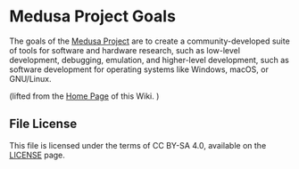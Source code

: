 # Medusa Project Goals

The goals of the [Medusa Project](https://medusa-re.org) are to create a
community-developed suite of tools for software and hardware research, such as
low-level development, debugging, emulation, and higher-level development, such
as software development for operating systems like Windows, macOS, or GNU/Linux.

(lifted from the [Home Page](/Home) of this Wiki. )

## File License
This file is licensed under the terms of CC BY-SA 4.0, available on the
[LICENSE](/LICENSE) page.